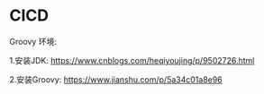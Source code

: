 # CICD

Groovy 环境:

1.安装JDK:
https://www.cnblogs.com/heqiyoujing/p/9502726.html

2.安装Groovy:
https://www.jianshu.com/p/5a34c01a8e96
